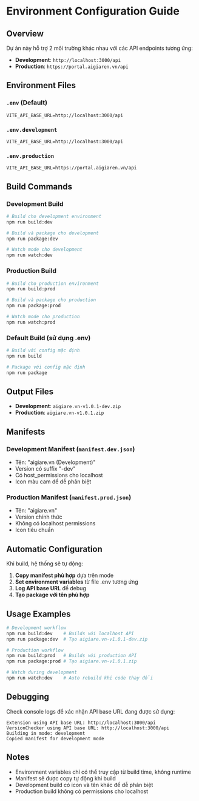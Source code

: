 # Environment Configuration Guide

## Overview

Dự án này hỗ trợ 2 môi trường khác nhau với các API endpoints tương ứng:

- **Development**: `http://localhost:3000/api`
- **Production**: `https://portal.aigiaren.vn/api`

## Environment Files

### `.env` (Default)

```
VITE_API_BASE_URL=http://localhost:3000/api
```

### `.env.development`

```
VITE_API_BASE_URL=http://localhost:3000/api
```

### `.env.production`

```
VITE_API_BASE_URL=https://portal.aigiaren.vn/api
```

## Build Commands

### Development Build

```bash
# Build cho development environment
npm run build:dev

# Build và package cho development
npm run package:dev

# Watch mode cho development
npm run watch:dev
```

### Production Build

```bash
# Build cho production environment
npm run build:prod

# Build và package cho production
npm run package:prod

# Watch mode cho production
npm run watch:prod
```

### Default Build (sử dụng .env)

```bash
# Build với config mặc định
npm run build

# Package với config mặc định
npm run package
```

## Output Files

- **Development**: `aigiare.vn-v1.0.1-dev.zip`
- **Production**: `aigiare.vn-v1.0.1.zip`

## Manifests

### Development Manifest (`manifest.dev.json`)

- Tên: "aigiare.vn (Development)"
- Version có suffix "-dev"
- Có host_permissions cho localhost
- Icon màu cam để dễ phân biệt

### Production Manifest (`manifest.prod.json`)

- Tên: "aigiare.vn"
- Version chính thức
- Không có localhost permissions
- Icon tiêu chuẩn

## Automatic Configuration

Khi build, hệ thống sẽ tự động:

1. **Copy manifest phù hợp** dựa trên mode
2. **Set environment variables** từ file .env tương ứng
3. **Log API base URL** để debug
4. **Tạo package với tên phù hợp**

## Usage Examples

```bash
# Development workflow
npm run build:dev    # Builds với localhost API
npm run package:dev  # Tạo aigiare.vn-v1.0.1-dev.zip

# Production workflow
npm run build:prod   # Builds với production API
npm run package:prod # Tạo aigiare.vn-v1.0.1.zip

# Watch during development
npm run watch:dev    # Auto rebuild khi code thay đổi
```

## Debugging

Check console logs để xác nhận API base URL đang được sử dụng:

```
Extension using API base URL: http://localhost:3000/api
VersionChecker using API base URL: http://localhost:3000/api
Building in mode: development
Copied manifest for development mode
```

## Notes

- Environment variables chỉ có thể truy cập từ build time, không runtime
- Manifest sẽ được copy tự động khi build
- Development build có icon và tên khác để dễ phân biệt
- Production build không có permissions cho localhost
